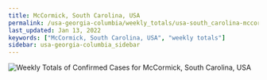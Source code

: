 ```yaml
---
title: McCormick, South Carolina, USA
permalink: /usa-georgia-columbia/weekly_totals/usa-south_carolina-mccormick-weekly_totals.html
last_updated: Jan 13, 2022
keywords: ["McCormick, South Carolina, USA", "weekly totals"]
sidebar: usa-georgia-columbia_sidebar
---
```


![Weekly Totals of Confirmed Cases for McCormick, South Carolina, USA](/covid_tracker/images/graphs/usa-south_carolina-mccormick-weekly_totals_graph.png)
